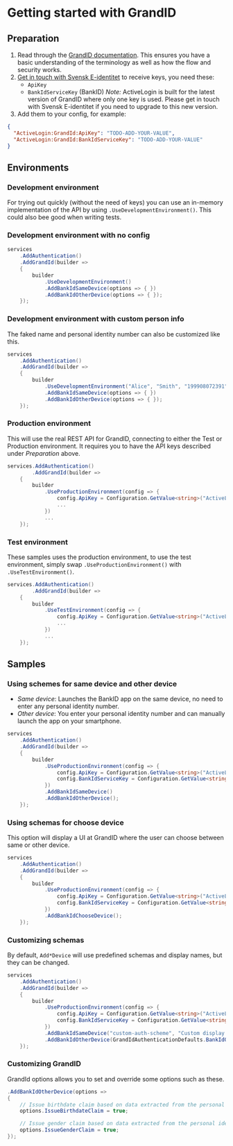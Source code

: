 # Getting started with GrandID

## Preparation

1. Read through the [GrandID documentation](http://www2.e-identitet.se/index.php?page=api-2). This ensures you have a basic understanding of the terminology as well as how the flow and security works.
1. [Get in touch with Svensk E-identitet](https://e-identitet.se/tjanster/inloggningsmetoder/bankid/) to receive keys, you need these:
    * `ApiKey`
    * `BankIdServiceKey` (BankID) *Note:* ActiveLogin is built for the latest version of GrandID where only one key is used. Please get in touch with Svensk E-identitet if you need to upgrade to this new version.
1. Add them to your config, for example:

```json
{
  "ActiveLogin:GrandId:ApiKey": "TODO-ADD-YOUR-VALUE",
  "ActiveLogin:GrandId:BankIdServiceKey": "TODO-ADD-YOUR-VALUE"
}
```

## Environments

### Development environment

For trying out quickly (without the need of keys) you can use an in-memory implementation of the API by using `.UseDevelopmentEnvironment()`. This could also bee good when writing tests.

### Development environment with no config

```c#
services
    .AddAuthentication()
    .AddGrandId(builder =>
    {
        builder
            .UseDevelopmentEnvironment()
            .AddBankIdSameDevice(options => { })
            .AddBankIdOtherDevice(options => { });
    });
```

### Development environment with custom person info

The faked name and personal identity number can also be customized like this.

```c#
services
    .AddAuthentication()
    .AddGrandId(builder =>
    {
        builder
            .UseDevelopmentEnvironment("Alice", "Smith", "199908072391")
            .AddBankIdSameDevice(options => { })
            .AddBankIdOtherDevice(options => { });
    });
```

### Production environment

This will use the real REST API for GrandID, connecting to either the Test or Production environment. It requires you to have the API keys described under _Preparation_ above.

```c#
services.AddAuthentication()
        .AddGrandId(builder =>
    {
        builder
            .UseProductionEnvironment(config => {
                config.ApiKey = Configuration.GetValue<string>("ActiveLogin:GrandId:ApiKey");
                ...
			})
            ...
    });
```

### Test environment

These samples uses the production environment, to use the test environment, simply swap `.UseProductionEnvironment()` with `.UseTestEnvironment()`.

```c#
services.AddAuthentication()
        .AddGrandId(builder =>
    {
        builder
            .UseTestEnvironment(config => {
			    config.ApiKey = Configuration.GetValue<string>("ActiveLogin:GrandId:ApiKey");
                ...
			})
            ...
    });
```

## Samples

### Using schemes for same device and other device

* *Same device*: Launches the BankID app on the same device, no need to enter any personal identity number.
* *Other device*: You enter your personal identity number and can manually launch the app on your smartphone.

```c#
services
    .AddAuthentication()
    .AddGrandId(builder =>
    {
        builder
            .UseProductionEnvironment(config => {
				config.ApiKey = Configuration.GetValue<string>("ActiveLogin:GrandId:ApiKey");
				config.BankIdServiceKey = Configuration.GetValue<string>("ActiveLogin:GrandId:BankIdServiceKey");
			})
            .AddBankIdSameDevice()
            .AddBankIdOtherDevice();
    });
```

### Using schemas for choose device

This option will display a UI at GrandID where the user can choose between same or other device.

```c#
services
    .AddAuthentication()
    .AddGrandId(builder =>
    {
        builder
            .UseProductionEnvironment(config => {
				config.ApiKey = Configuration.GetValue<string>("ActiveLogin:GrandId:ApiKey");
				config.BankIdServiceKey = Configuration.GetValue<string>("ActiveLogin:GrandId:BankIdServiceKey");
			})
            .AddBankIdChooseDevice();
    });
```

### Customizing schemas

By default, `Add*Device` will use predefined schemas and display names, but they can be changed.

```c#
services
    .AddAuthentication()
    .AddGrandId(builder =>
    {
        builder
            .UseProductionEnvironment(config => {
				config.ApiKey = Configuration.GetValue<string>("ActiveLogin:GrandId:ApiKey");
				config.BankIdServiceKey = Configuration.GetValue<string>("ActiveLogin:GrandId:BankIdServiceKey");
			})
            .AddBankIdSameDevice("custom-auth-scheme", "Custom display name", options => { ... })
            .AddBankIdOtherDevice(GrandIdAuthenticationDefaults.BankIdOtherDeviceAuthenticationScheme, "Custom display name", options => { ... });
    });
```

### Customizing GrandID

GrandId options allows you to set and override some options such as these.

```c#
.AddBankIdOtherDevice(options =>
{
	// Issue birthdate claim based on data extracted from the personal identity number
	options.IssueBirthdateClaim = true;

	// Issue gender claim based on data extracted from the personal identity number
    options.IssueGenderClaim = true;
});
```
